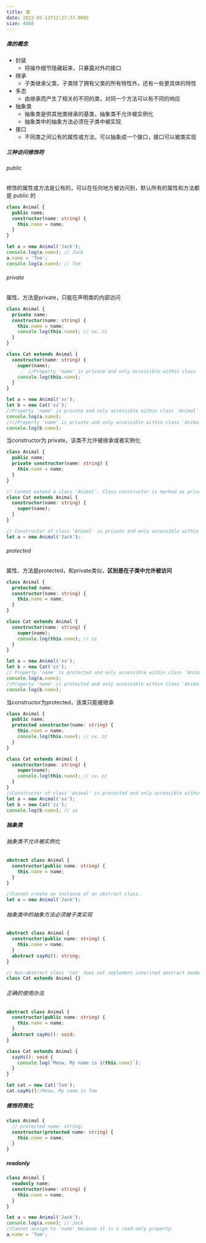 ```yaml
---
title: 类
date: 2022-05-12T12:27:37.000Z
size: 4468
---
```

##### 类的概念

- 封装
  - 将操作细节隐藏起来，只暴露对外的接口
- 继承
  - 子类继承父类，子类除了拥有父类的所有特性外，还有一些更具体的特性
- 多态
  - 由继承而产生了相关的不同的类，对同一个方法可以有不同的响应
- 抽象类
  - 抽象类是供其他类继承的基类，抽象类不允许被实例化
  - 抽象类中的抽象方法必须在子类中被实现
- 接口
  - 不同类之间公有的属性或方法，可以抽象成一个接口，接口可以被类实现

##### 三种访问修饰符

###### public

修饰的属性或方法是公有的，可以在任何地方被访问到，默认所有的属性和方法都是 public 的

```typescript
class Animal {
  public name;
  constructor(name: string) {
    this.name = name;
  }
}

let a = new Animal('Jack');
console.log(a.name); // Jack
a.name = 'Tom';
console.log(a.name); // Tom
```

###### private

属性、方法是private，只能在声明类的内部访问

```typescript
class Animal {
  private name;
  constructor(name: string) {
    this.name = name;
    console.log(this.name); // xx、zz
  }
}

class Cat extends Animal {
  constructor(name: string) {
    super(name);
		//Property 'name' is private and only accessible within class 'Animal'.
    console.log(this.name);
  }
}

let a = new Animal('xx');
let b = new Cat('zz');
//Property 'name' is private and only accessible within class 'Animal'.
console.log(a.name); 
////Property 'name' is private and only accessible within class 'Animal'.
console.log(b.name);
```

当constructor为 private，该类不允许被继承或者实例化

```typescript
class Animal {
  public name;
  private constructor(name: string) {
    this.name = name;
  }
}

// Cannot extend a class 'Animal'. Class constructor is marked as private.
class Cat extends Animal {
  constructor(name: string) {
    super(name);
  }
}

// Constructor of class 'Animal' is private and only accessible within the class declaration.
let a = new Animal('Jack');
```

###### protected

属性、方法是protected，和private类似，**区别是在子类中允许被访问**

```typescript
class Animal {
  protected name;
  constructor(name: string) {
    this.name = name;
  }
}

class Cat extends Animal {
  constructor(name: string) {
    super(name);
    console.log(this.name); // zz
  }
}

let a = new Animal('xx');
let b = new Cat('zz');
// Property 'name' is protected and only accessible within class 'Animal' and its subclasses.
console.log(a.name); 
//Property 'name' is protected and only accessible within class 'Animal' and its subclasses.
console.log(b.name);
```

当constructor为protected，该类只能被继承

```typescript
class Animal {
  public name;
  protected constructor(name: string) {
    this.name = name;
    console.log(this.name); // xx、zz
  }
}

class Cat extends Animal {
  constructor(name: string) {
    super(name);
    console.log(this.name); // xx、zz
  }
}
//Constructor of class 'Animal' is protected and only accessible within the class declaration.
let a = new Animal('xx');
let b = new Cat('zz');
console.log(b.name); // zz
```

##### 抽象类

###### 抽象类不允许被实例化

```typescript
abstract class Animal {
  constructor(public name: string) {
    this.name = name;
  }
}

//Cannot create an instance of an abstract class.
let a = new Animal('Jack');
```

###### 抽象类中的抽象方法必须被子类实现

```typescript
abstract class Animal {
  constructor(public name: string) {
    this.name = name;
  }
  abstract sayHi(): string;
}

// Non-abstract class 'Cat' does not implement inherited abstract member 'sayHi' from class 'Animal'.
class Cat extends Animal {}
```

###### 正确的使用办法

```typescript
abstract class Animal {
  constructor(public name: string) {
    this.name = name;
  }
  abstract sayHi(): void;
}

class Cat extends Animal {
  sayHi(): void {
    console.log(`Meow, My name is ${this.name}`);
  }
}

let cat = new Cat('Tom');
cat.sayHi()//Meow, My name is Tom
```

##### 修饰符简化

```typescript
class Animal {
  // protected name: string;
  constructor(protected name: string) {
    this.name = name;
  }
}
```

##### readonly

```typescript
class Animal {
  readonly name;
  constructor(name: string) {
    this.name = name;
  }
}

let a = new Animal('Jack');
console.log(a.name); // Jack
//Cannot assign to 'name' because it is a read-only property.
a.name = 'Tom';
```

